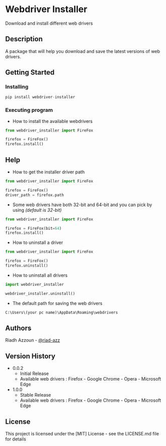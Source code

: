 # Webdriver Installer

Download and install different web drivers 

## Description

A package that will help you download and save the latest versions of web drivers.

## Getting Started

### Installing

```python
pip install webdriver-installer
```

### Executing program

* How to install the available webdrivers
```python
from webdriver_installer import FireFox

firefox = FireFox()
firefox.install()
```

## Help

* How to get the installer driver path
```python
from webdriver_installer import FireFox

firefox = FireFox()
driver_path = firefox.path
```

* Some web drivers have both 32-bit and 64-bit and you can pick by using _(default is 32-bit)_
```python
from webdriver_installer import FireFox

firefox = FireFox(bit=64)
firefox.install()
```

* How to uninstall a driver
```python
from webdriver_installer import FireFox

firefox = FireFox()
firefox.uninstall()
```

* How to uninstall all drivers
```python
import webdriver_installer

webdriver_installer.uninstall()
```

* The default path for saving the web drivers
```python
C:\Users\(your pc name)\AppData\Roaming\webdrivers
```

## Authors

Riadh Azzoun - [@riad-azz](https://github.com/riad-azz)

## Version History

* 0.0.2
    * Initial Release
    * Available web drivers : Firefox - Google Chrome - Opera - Microsoft Edge
* 1.0.0
    * Stable Release
    * Available web drivers : Firefox - Google Chrome - Opera - Microsoft Edge

## License

This project is licensed under the [MIT] License - see the LICENSE.md file for details

